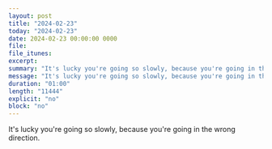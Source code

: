 ```yaml
---
layout: post
title: "2024-02-23"
today: "2024-02-23"
date: 2024-02-23 00:00:00 0000
file:
file_itunes:
excerpt:
summary: "It's lucky you're going so slowly, because you're going in the wrong direction."
message: "It's lucky you're going so slowly, because you're going in the wrong direction."
duration: "01:00"
length: "11444"
explicit: "no"
block: "no"
---
```

It's lucky you're going so slowly, because you're going in the wrong direction.

